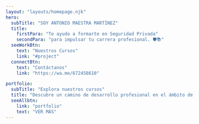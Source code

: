 ```yaml
---
layout: "layouts/homepage.njk"
hero:
  subTitle: "SOY ANTONIO MAESTRA MARTÍNEZ"
  title:
    firstPara: "Te ayudo a formarte en Seguridad Privada"
    secondPara: "para impulsar tu carrera profesional. 🛡️📚"
  seeWorkBtn:
    text: "Nuestros Cursos"
    link: "#project"
  connectBtn: 
    text: "Contáctanos"
    link: "https://wa.me/672458610"

portfolio:
  subTitle: "Explora nuestros cursos"
  title: "Descubre un camino de desarrollo profesional en el ámbito de la seguridad con nuestros cursos especializados."
  seeAllbtn:
    link: "portfolio"
    text: "VER MÁS"
---
```


